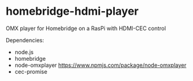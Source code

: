 # homebridge-hdmi-player
OMX player for Homebridge on a RasPi with HDMI-CEC control


Dependencies:
- node.js
- homebridge
- node-omxplayer https://www.npmjs.com/package/node-omxplayer
- cec-promise
